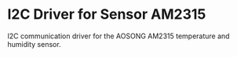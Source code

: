 # I2C Driver for Sensor AM2315
I2C communication driver for the AOSONG AM2315 temperature and humidity sensor.
